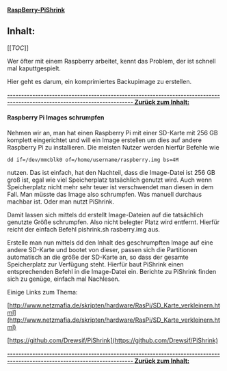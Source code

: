 **[RaspBerry-PiShrink](https://github.com/Drewsif/PiShrink)**

## Inhalt:
[[_TOC_]]

Wer öfter mit einem Raspberry arbeitet, kennt das Problem, der ist schnell mal kaputtgespielt.

Hier geht es darum, ein komprimiertes Backupimage zu erstellen.


**[------------------------------------------------------------------------------------------------------------------------- Zurück zum Inhalt:](#inhalt)**

#### Raspberry Pi Images schrumpfen

Nehmen wir an, man hat einen Raspberry Pi mit einer SD-Karte mit 256 GB komplett eingerichtet und will ein Image erstellen um dies auf andere Raspberry Pi zu installieren. 
Die meisten Nutzer werden hierfür Befehle wie 
~~~
dd if=/dev/mmcblk0 of=/home/username/raspberry.img bs=4M
~~~ 
nutzen. Das ist einfach, hat den Nachteil, dass die
Image-Datei ist 256 GB groß ist, egal wie viel Speicherplatz tatsächlich genutzt wird. Auch wenn Speicherplatz nicht mehr sehr teuer ist verschwendet man diesen in dem Fall. 
Man müsste das Image also schrumpfen. Was manuell durchaus machbar ist. Oder man nutzt PiShrink.

Damit lassen sich mittels dd erstellt Image-Dateien auf die tatsächlich genutzte Größe schrumpfen. Also nicht belegter Platz wird entfernt.
Hierfür reicht der einfach Befehl pishrink.sh rasberry.img aus.

Erstelle man nun mittels dd den Inhalt des geschrumpften Image auf eine andere SD-Karte und bootet von dieser, passen sich die Partitionen automatisch an die größe der SD-Karte an, 
so dass der gesamte Speicherplatz zur Verfügung steht. Hierfür baut PiShrink einen entsprechenden Befehl in die Image-Datei ein.
Berichte zu PiShrink finden sich zu genüge, einfach mal Nachlesen.

Einige Links zum Thema:

[http://www.netzmafia.de/skripten/hardware/RasPi/SD_Karte_verkleinern.html](http://www.netzmafia.de/skripten/hardware/RasPi/SD_Karte_verkleinern.html)

[https://github.com/Drewsif/PiShrink](https://github.com/Drewsif/PiShrink)

**[------------------------------------------------------------------------------------------------------------------------- Zurück zum Inhalt:](#inhalt)**